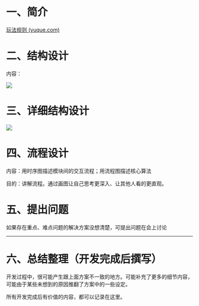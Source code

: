 # 一、简介
[玩法规则 (yuque.com)](https://snh48group.yuque.com/zdlwma/kxyozs/ys5gkdol3v02t3zc#TY5g5)

# 二、结构设计
内容：

![](https://cdn.nlark.com/yuque/0/2024/png/43289321/1725349887846-8e40c755-b77a-4ee2-a3f3-2de4741cab92.png)



# 三、详细结构设计
![](https://cdn.nlark.com/yuque/0/2024/png/43289321/1725384324596-9c673112-6970-45ae-8223-ddc7c2614fa8.png)



# 四、流程设计
内容：用时序图描述模块间的交互流程；用流程图描述核心算法

目的：讲解流程。通过画图让自己思考更深入、让其他人看的更直观。



# 五、提出问题
如果存在重点、难点问题的解决方案没想清楚，可提出问题在会上讨论



---

# 六、总结整理（开发完成后撰写）
开发过程中，很可能产生跟上面方案不一致的地方。可能补充了更多的细节内容，可能由于某些未想到的原因推翻了方案中的一些设定。

所有开发完成后有价值的内容，都可以记录在这里。

